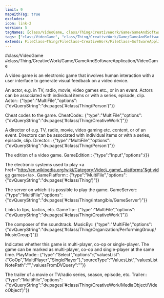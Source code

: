 ```yaml
---
limit: 9
mapWithTag: true
excludes:
icon: link-2
version: 5
tagNames: [class/VideoGame, class/Thing/CreativeWork/Game/GameAndSoftwareApplication/VideoGame, schema-org/VideoGame]
tags: ["class/VideoGame", "class/Thing/CreativeWork/Game/GameAndSoftwareApplication/VideoGame"]
extends: FileClass~Thing/FileClass~CreativeWork/FileClass~SoftwareApplication/FileClass~GameAndSoftwareApplication
---
```


#class/VideoGame
#class/Thing/CreativeWork/Game/GameAndSoftwareApplication/VideoGame


A video game is an electronic game that involves human interaction with a user interface to generate visual feedback on a video device.


An actor, e.g. in TV, radio, movie, video games etc., or in an event. Actors can be associated with individual items or with a series, episode, clip.
Actor:: {"type":"MultiFile","options":{"dvQueryString":"dv.pages('#class/Thing/Person')"}}

Cheat codes to the game.
CheatCode:: {"type":"MultiFile","options":{"dvQueryString":"dv.pages('#class/Thing/CreativeWork')"}}

A director of e.g. TV, radio, movie, video gaming etc. content, or of an event. Directors can be associated with individual items or with a series, episode, clip.
Director:: {"type":"MultiFile","options":{"dvQueryString":"dv.pages('#class/Thing/Person')"}}

The edition of a video game.
GameEdition:: {"type":"Input","options":{}}

The electronic systems used to play &lt;a href="http://en.wikipedia.org/wiki/Category:Video\_game\_platforms"&gt;video games&lt;/a&gt;.
GamePlatform:: {"type":"MultiFile","options":{"dvQueryString":"dv.pages('#class/Thing')"}}

The server on which  it is possible to play the game.
GameServer:: {"type":"MultiFile","options":{"dvQueryString":"dv.pages('#class/Thing/Intangible/GameServer')"}}

Links to tips, tactics, etc.
GameTip:: {"type":"MultiFile","options":{"dvQueryString":"dv.pages('#class/Thing/CreativeWork')"}}

The composer of the soundtrack.
MusicBy:: {"type":"MultiFile","options":{"dvQueryString":"dv.pages('#class/Thing/Organization/PerformingGroup/MusicGroup')"}}

Indicates whether this game is multi-player, co-op or single-player.  The game can be marked as multi-player, co-op and single-player at the same time.
PlayMode:: {"type":"Select","options":{"valuesList":{"CoOp","MultiPlayer","SinglePlayer"},"sourceType":"ValuesList","valuesListNotePath":"","valuesFromDVQuery":""}}

The trailer of a movie or TV/radio series, season, episode, etc.
Trailer:: {"type":"MultiFile","options":{"dvQueryString":"dv.pages('#class/Thing/CreativeWork/MediaObject/VideoObject')"}}
